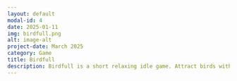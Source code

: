 ```yaml
---
layout: default
modal-id: 4
date: 2025-01-11
img: birdfull.png
alt: image-alt
project-date: March 2025
category: Game
title: Birdfull
description: Birdfull is a short relaxing idle game. Attract birds with feed, try to keep them longer, and discover all of them including the unique ones! Watch the birds, generate more eggs in real time, and customize your cozy bird space.<br /><a href="https://store.steampowered.com/app/3194890/Birdfull/">Steam</a><br /><a href="https://flashag.notion.site/Birdfull-Presskit-1970fc7ec94f80039e69e27471205f58?pvs=74">Presskit</a>
---
```


